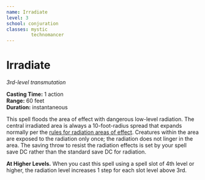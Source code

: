 ```yaml
---
name: Irradiate
level: 3
school: conjuration
classes: mystic
         technomancer
---
```


# Irradiate

_3rd-level transmutation_

**Casting Time:** 1 action    
**Range:** 60 feet    
**Duration:** instantaneous

This spell floods the area of effect with dangerous low-level radiation. The central irradiated area is always a 10-foot-radius spread that expands normally per the [rules for radiation areas of effect](/s5/rules/environment.html#radiation). Creatures within the area are exposed to the radiation only once; the radiation does not linger in the area. The saving throw to resist the radiation effects is set by your spell save DC rather than the standard save DC for radiation.

**At Higher Levels.** When you cast this spell using a spell slot of 4th level or higher, the radiation level increases 1 step for each slot level above 3rd.
